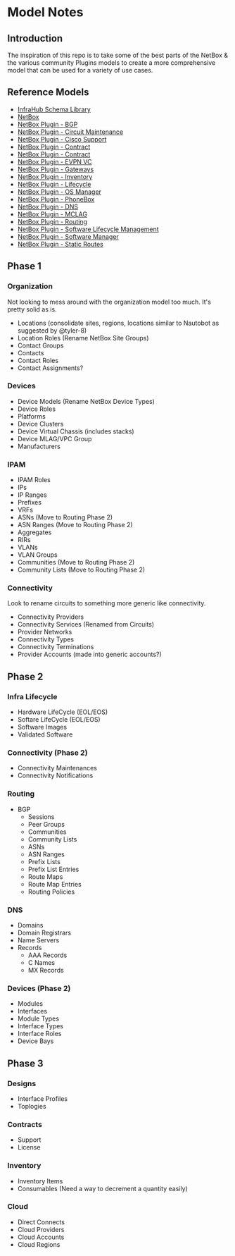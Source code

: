 # Model Notes

## Introduction

The inspiration of this repo is to take some of the best parts of the NetBox & the various community Plugins models to create a more comprehensive model that can be used for a variety of use cases.

## Reference Models

- [InfraHub Schema Library](https://github.com/opsmill/schema-library)
- [NetBox](https://github.com/netbox-community/netbox)
- [NetBox Plugin - BGP](https://github.com/netbox-community/netbox-bgp)
- [NetBox Plugin - Circuit Maintenance](https://github.com/jasonyates/netbox-circuitmaintenance)
- [NetBox Plugin - Cisco Support](https://github.com/goebelmeier/netbox-cisco-support)
- [NetBox Plugin - Contract](https://github.com/mlebreuil/netbox-contract)
- [NetBox Plugin - Contract](https://github.com/mlebreuil/netbox-contract)
- [NetBox Plugin - EVPN VC](https://github.com/zarya/netbox-evpn-vc)
- [NetBox Plugin - Gateways](https://github.com/ITJamie/netbox_gateways)
- [NetBox Plugin - Inventory](https://github.com/ArnesSI/netbox-inventory)
- [NetBox Plugin - Lifecycle](https://github.com/DanSheps/netbox-lifecycle)
- [NetBox Plugin - OS Manager](https://github.com/jonasnieberle/netbox-os-manager)
- [NetBox Plugin - PhoneBox](https://github.com/iDebugAll/phonebox_plugin)
- [NetBox Plugin - DNS](https://github.com/peteeckel/netbox-plugin-dns)
- [NetBox Plugin - MCLAG](https://github.com/pv2b/netbox-plugin-mclag)
- [NetBox Plugin - Routing](https://github.com/DanSheps/netbox-routing)
- [NetBox Plugin - Software Lifecycle Management](https://github.com/ICTU/netbox_slm)
- [NetBox Plugin - Software Manager](https://github.com/alsigna/netbox-software-manager)
- [NetBox Plugin - Static Routes](https://github.com/jbparrish17/netbox-static-routes)

## Phase 1

### Organization

Not looking to mess around with the organization model too much. It's pretty solid as is.

- Locations (consolidate sites, regions, locations similar to Nautobot as suggested by @tyler-8)
- Location Roles (Rename NetBox Site Groups)
- Contact Groups
- Contacts
- Contact Roles
- Contact Assignments?

### Devices

- Device Models (Rename NetBox Device Types)
- Device Roles
- Platforms
- Device Clusters
- Device Virtual Chassis (includes stacks)
- Device MLAG/VPC Group
- Manufacturers

### IPAM

- IPAM Roles
- IPs
- IP Ranges
- Prefixes
- VRFs
- ASNs (Move to Routing Phase 2)
- ASN Ranges (Move to Routing Phase 2)
- Aggregates
- RIRs
- VLANs
- VLAN Groups
- Communities (Move to Routing Phase 2)
- Community Lists (Move to Routing Phase 2)

### Connectivity

Look to rename circuits to something more generic like connectivity.

- Connectivity Providers
- Connectivity Services (Renamed from Circuits)
- Provider Networks
- Connectivity Types
- Connectivity Terminations
- Provider Accounts (made into generic accounts?)

## Phase 2

### Infra Lifecycle

- Hardware LifeCycle (EOL/EOS)
- Softare LifeCycle (EOL/EOS)
- Software Images
- Validated Software

### Connectivity (Phase 2)

- Connectivity Maintenances
- Connectivity Notifications

### Routing

- BGP
  - Sessions
  - Peer Groups
  - Communities
  - Community Lists
  - ASNs
  - ASN Ranges
  - Prefix Lists
  - Prefix List Entries
  - Route Maps
  - Route Map Entries
  - Routing Policies

### DNS

- Domains
- Domain Registrars
- Name Servers
- Records
  - AAA Records
  - C Names
  - MX Records

### Devices (Phase 2)

- Modules
- Interfaces
- Module Types
- Interface Types
- Interface Roles
- Device Bays

## Phase 3

### Designs

- Interface Profiles
- Toplogies

### Contracts

- Support
- License

### Inventory

- Inventory Items
- Consumables (Need a way to decrement a quantity easily)

### Cloud

- Direct Connects
- Cloud Providers
- Cloud Accounts
- Cloud Regions
